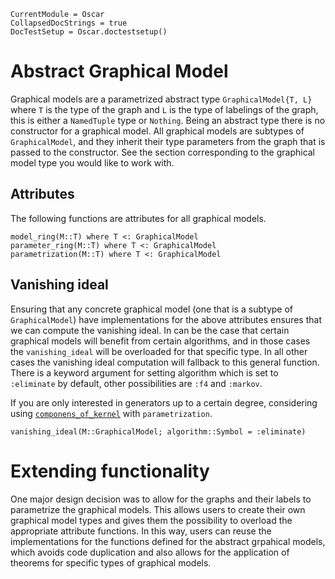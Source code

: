 ```@meta
CurrentModule = Oscar
CollapsedDocStrings = true
DocTestSetup = Oscar.doctestsetup()
```

# Abstract Graphical Model

Graphical models are a parametrized abstract type `GraphicalModel{T, L}` where `T` is the type of the graph and `L` is the type of labelings of the graph, this is either a `NamedTuple` type or `Nothing`. Being an abstract type there is no constructor for a graphical model. All graphical models are subtypes of `GraphicalModel`, and they inherit their type parameters from the graph that is passed to the constructor. See the section corresponding to the graphical model type you would like to work with. 

## Attributes

The following functions are attributes for all graphical models.
```@docs
model_ring(M::T) where T <: GraphicalModel
parameter_ring(M::T) where T <: GraphicalModel
parametrization(M::T) where T <: GraphicalModel
```

## Vanishing ideal

Ensuring that any concrete graphical model (one that is a subtype of `GraphicalModel`) have implementations for the above attributes ensures
that we can compute the vanishing ideal.
In can be the case that certain graphical models will benefit from certain algorithms, and in those cases the `vanishing_ideal` will be overloaded for that specific type.
In all other cases the vanishing ideal computation will fallback to this general function.
There is a keyword argument for setting algorithm which is set to `:eliminate` by default, other possibilities are `:f4` and `:markov`.

If you are only interested in generators up to a certain degree, considering using [`componens_of_kernel`](@ref) with `parametrization`.
```@docs
vanishing_ideal(M::GraphicalModel; algorithm::Symbol = :eliminate)
```
# Extending functionality

One major design decision was to allow for the graphs and their labels to parametrize the graphical models. 
This allows users to create their own graphical model types and gives them the possibility to overload the appropriate attribute functions.
In this way, users can reuse the implementations for the functions defined for the abstract grpahical models, 
which avoids code duplication and also allows for the application of theorems for specific types of graphical models.

